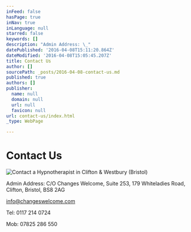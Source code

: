 ```yaml
---
inFeed: false
hasPage: true
inNav: true
inLanguage: null
starred: false
keywords: []
description: "Admin Address: \_"
datePublished: '2016-04-08T15:11:20.864Z'
dateModified: '2016-04-08T15:05:45.207Z'
title: Contact Us
author: []
sourcePath: _posts/2016-04-08-contact-us.md
published: true
authors: []
publisher:
  name: null
  domain: null
  url: null
  favicon: null
url: contact-us/index.html
_type: WebPage

---
```

# Contact Us
![Contact a Hypnotherapist in Clifton & Westbury (Bristol)](https://the-grid-user-content.s3-us-west-2.amazonaws.com/5285b5f1-2af9-489e-a3a9-4b97519587c9.jpg)

Admin Address:  C/O Changes Welcome, Suite 253, 179 Whiteladies Road, Clifton, Bristol, BS8 2AG

info@changeswelcome.com

Tel: 0117 214 0724

Mob: 07825 286 550